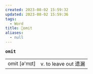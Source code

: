 ```yaml
---
created: 2023-08-02 15:59:32
updated: 2023-08-02 15:59:36
tags:
  - Word
title: 📖omit
aliases:
  - null
---
```


<pre><strong>omit</strong></pre>
|   |   |
|---|---|
|omit [ə'mɪt]|v. to leave out 遗漏|
